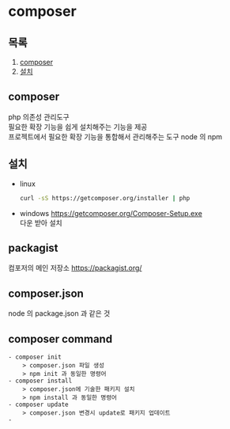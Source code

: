 # composer 

## 목록 
1. [composer](#composer)
2. [설치](설치)

## composer
php 의존성 관리도구     
필요한 확장 기능을 쉽게 설치해주는 기능을 제공  
프로젝트에서 필요한 확장 기능을 통합해서 관리해주는 도구
node 의 npm 

## 설치 
- linux
    ```bash
    curl -sS https://getcomposer.org/installer | php
    ```
- windows 
    https://getcomposer.org/Composer-Setup.exe      
    다운 받아 설치 

## packagist 
컴포저의 메인 저장소
https://packagist.org/

## composer.json
node 의 package.json 과 같은 것
 
## composer command
    - composer init 
        > composer.json 파일 생성   
        > npm init 과 동일한 명령어
    - composer install 
        > composer.json에 기술한 패키지 설치    
        > npm install 과 동일한 명령어
    - composer update 
        > composer.json 변경시 update로 패키지 업데이트
    - 
